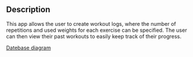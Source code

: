 ## Description

This app allows the user to create workout logs, where the number of repetitions and used weights for each exercise can
be specified. The user can then view their past workouts to easily keep track of their progress.

[Datebase diagram](https://github.com/r0bert1/workout-logger/blob/master/docs/database_diagram.png)
